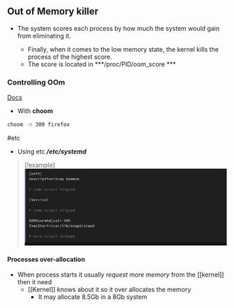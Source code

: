 
## Out of Memory killer 
- The system scores each  process  by how much the system would gain from eliminating it.

	- Finally, when it comes to the low memory state, the kernel kills the process of the highest score.
	- The score is located in ***/proc/PID/oom_score  ***

### Controlling  OOm
[Docs](https://www.baeldung.com/linux/memory-overcommitment-oom-killer)
- With **choom** 
```bash
choom -n 300 firefox
```

#etc 
- Using etc
	***/etc/systemd***

>[!example]
>![Pasted_image_20240512200927.png](/static/Pasted_image_20240512200927.png)



#### Processes  over-allocation 
- When process starts it usually *request more memory*  from the [[kernel]] then it need
	- [[Kernel]]  knows about it so it over allocates the memory  
		- It may allocate 8.5Gb in a 8Gb system
